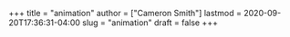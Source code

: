 +++
title = "animation"
author = ["Cameron Smith"]
lastmod = 2020-09-20T17:36:31-04:00
slug = "animation"
draft = false
+++
